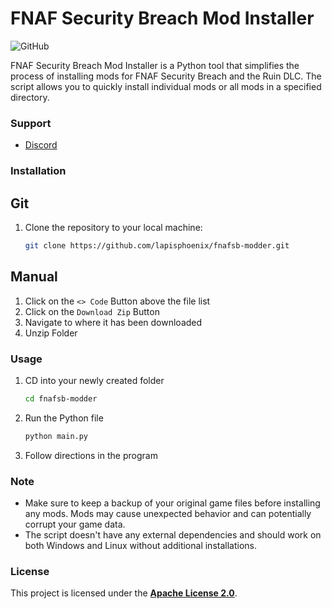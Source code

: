# FNAF Security Breach Mod Installer

![GitHub](https://img.shields.io/github/license/lapisphoenix/fnafsb-modder)

FNAF Security Breach Mod Installer is a Python tool that simplifies the process of installing mods for FNAF Security Breach and the Ruin DLC. The script allows you to quickly install individual mods or all mods in a specified directory.

### Support
- [Discord](https://discord.gg/nQfqAUw8TJ)


### Installation

## Git
1. Clone the repository to your local machine:
   ```bash
   git clone https://github.com/lapisphoenix/fnafsb-modder.git
   ```

## Manual
1. Click on the `<> Code` Button above the file list
2. Click on the `Download Zip` Button
3. Navigate to where it has been downloaded
4. Unzip Folder


### Usage

1. CD into your newly created folder
   ```bash
   cd fnafsb-modder
   ```
2. Run the Python file
   ```bash
   python main.py
   ```
3. Follow directions in the program


### Note
- Make sure to keep a backup of your original game files before installing any mods. Mods may cause unexpected behavior and can potentially corrupt your game data.
- The script doesn't have any external dependencies and should work on both Windows and Linux without additional installations.


### License
This project is licensed under the **[Apache License 2.0](LICENSE)**.
